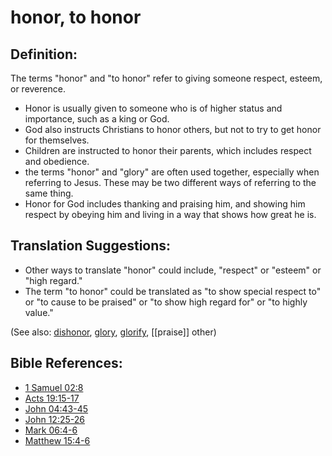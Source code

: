 # honor, to honor #

## Definition: ##

The terms "honor" and "to honor" refer to giving someone respect, esteem, or reverence.

* Honor is usually given to someone who is of higher status and importance, such as a king or God.
* God also instructs Christians to honor others, but not to try to get honor for themselves.
* Children are instructed to honor their parents, which includes respect and obedience.
* the terms "honor" and "glory" are often used together, especially when referring to Jesus. These may be two different ways of referring to the same thing.
* Honor for God includes thanking and praising him, and showing him respect by obeying him and living in a way that shows how great he is.

## Translation Suggestions: ##

* Other ways to translate "honor" could include, "respect" or "esteem" or "high regard."
* The term "to honor" could be translated as "to show special respect to" or "to cause to be praised" or "to show high regard for" or "to highly value."
 
(See also: [dishonor](../other/dishonor.md), [glory](../kt/glory.md), [glorify](../kt/glorify.md), [[praise]] other)

## Bible References: ##

* [1 Samuel 02:8](https://door43.org/en/bible/notes/1sa/02/08)
* [Acts 19:15-17](https://door43.org/en/bible/notes/act/19/15)
* [John 04:43-45](https://door43.org/en/bible/notes/jhn/04/43)
* [John 12:25-26](https://door43.org/en/bible/notes/jhn/12/25)
* [Mark 06:4-6](https://door43.org/en/bible/notes/mrk/06/04)
* [Matthew 15:4-6](https://door43.org/en/bible/notes/mat/15/04)

